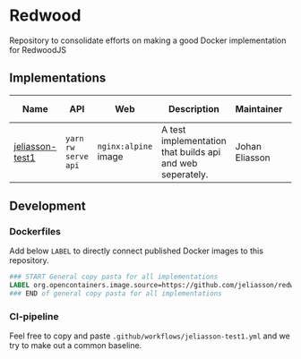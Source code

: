 # Redwood

Repository to consolidate efforts on making a good Docker implementation for RedwoodJS

## Implementations

| Name            | API                 | Web                  | Description                                               | Maintainer     | Build Status                                                                                                                                                                                             |
| --------------- | ------------------- | -------------------- | --------------------------------------------------------- | -------------- | -------------------------------------------------------------------------------------------------------------------------------------------------------------------------------------------------------- |
| [jeliasson-test1](https://github.com/jeliasson/redwoodjs-docker/actions/workflows/jeliasson-test1.yml) | `yarn rw serve api` | `nginx:alpine` image | A test implementation that builds api and web seperately. | Johan Eliasson | [![jeliasson-test1](https://github.com/jeliasson/redwoodjs-docker/actions/workflows/jeliasson-test1.yml/badge.svg)](https://github.com/jeliasson/redwoodjs-docker/actions/workflows/jeliasson-test1.yml) |

## Development

### Dockerfiles

Add below `LABEL` to directly connect published Docker images to this repository.

```Dockerfile
### START General copy pasta for all implementations
LABEL org.opencontainers.image.source=https://github.com/jeliasson/redwoodjs-docker
### END of general copy pasta for all implementations
```

### CI-pipeline

Feel free to copy and paste `.github/workflows/jeliasson-test1.yml` and we try to make out a common baseline.
